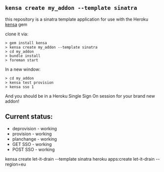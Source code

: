 ## `kensa create my_addon --template sinatra`

this repository is a sinatra template application for use with the 
Heroku <a href="http://github.com/heroku/kensa">kensa</a> gem

clone it via:

    > gem install kensa
    > kensa create my_addon --template sinatra
    > cd my_addon
    > bundle install
    > foreman start

In a new window: 

    > cd my_addon
    > kensa test provision
    > kensa sso 1

And you should be in a Heroku Single Sign On session for your brand new addon! 

## Current status: 
- deprovision - working
- provision   - working
- planchange  - working
- GET SSO     - working
- POST SSO    - working


kensa create let-it-drain --template sinatra
heroku apps:create let-it-drain --region=eu